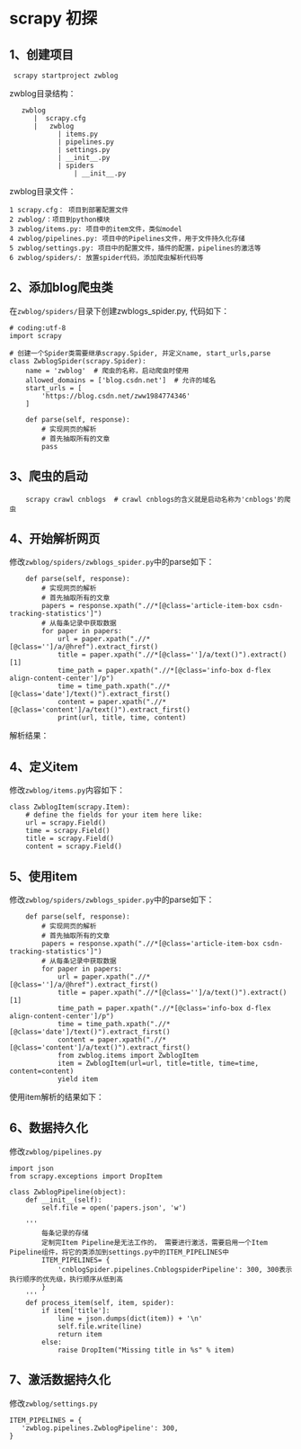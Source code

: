 # scrapy 初探

## 1、创建项目
```
 scrapy startproject zwblog
```

zwblog目录结构：
```
   zwblog
      |  scrapy.cfg
      |   zwblog
            | items.py
            | pipelines.py
            | settings.py
            | __init__.py
            | spiders
                | __init__.py
```
zwblog目录文件：

    1 scrapy.cfg： 项目到部署配置文件
    2 zwblog/：项目到python模块
    3 zwblog/items.py: 项目中的item文件，类似model
    4 zwblog/pipelines.py: 项目中的Pipelines文件，用于文件持久化存储
    5 zwblog/settings.py: 项目中的配置文件，插件的配置，pipelines的激活等
    6 zwblog/spiders/: 放置spider代码，添加爬虫解析代码等

## 2、添加blog爬虫类
在`zwblog/spiders/`目录下创建zwblogs_spider.py, 代码如下：
```
# coding:utf-8
import scrapy

# 创建一个Spider类需要继承scrapy.Spider, 并定义name, start_urls,parse
class ZwblogSpider(scrapy.Spider):
    name = 'zwblog'  # 爬虫的名称，启动爬虫时使用
    allowed_domains = ['blog.csdn.net']  # 允许的域名
    start_urls = [
        'https://blog.csdn.net/zww1984774346'
    ]

    def parse(self, response):
        # 实现网页的解析
        # 首先抽取所有的文章
        pass
```

## 3、爬虫的启动
```
    scrapy crawl cnblogs  # crawl cnblogs的含义就是启动名称为'cnblogs'的爬虫
```

## 4、开始解析网页
修改`zwblog/spiders/zwblogs_spider.py`中的parse如下：

```
    def parse(self, response):
        # 实现网页的解析
        # 首先抽取所有的文章
        papers = response.xpath(".//*[@class='article-item-box csdn-tracking-statistics']")
        # 从每条记录中获取数据
        for paper in papers:
            url = paper.xpath(".//*[@class='']/a/@href").extract_first()
            title = paper.xpath(".//*[@class='']/a/text()").extract()[1]
            time_path = paper.xpath(".//*[@class='info-box d-flex align-content-center']/p")
            time = time_path.xpath(".//*[@class='date']/text()").extract_first()
            content = paper.xpath(".//*[@class='content']/a/text()").extract_first()
            print(url, title, time, content)
```

解析结果：

## 4、定义item
修改`zwblog/items.py`内容如下：
```
class ZwblogItem(scrapy.Item):
    # define the fields for your item here like:
    url = scrapy.Field()
    time = scrapy.Field()
    title = scrapy.Field()
    content = scrapy.Field()
```

## 5、使用item
修改`zwblog/spiders/zwblogs_spider.py`中的parse如下：
```
    def parse(self, response):
        # 实现网页的解析
        # 首先抽取所有的文章
        papers = response.xpath(".//*[@class='article-item-box csdn-tracking-statistics']")
        # 从每条记录中获取数据
        for paper in papers:
            url = paper.xpath(".//*[@class='']/a/@href").extract_first()
            title = paper.xpath(".//*[@class='']/a/text()").extract()[1]
            time_path = paper.xpath(".//*[@class='info-box d-flex align-content-center']/p")
            time = time_path.xpath(".//*[@class='date']/text()").extract_first()
            content = paper.xpath(".//*[@class='content']/a/text()").extract_first()
            from zwblog.items import ZwblogItem
            item = ZwblogItem(url=url, title=title, time=time, content=content)
            yield item
```

使用item解析的结果如下：


## 6、数据持久化

修改`zwblog/pipelines.py`

```
import json
from scrapy.exceptions import DropItem

class ZwblogPipeline(object):
    def __init__(self):
        self.file = open('papers.json', 'w')

    '''
        每条记录的存储
        定制完Item Pipeline是无法工作的， 需要进行激活，需要启用一个Item Pipeline组件，将它的类添加到settings.py中的ITEM_PIPELINES中
        ITEM_PIPELINES= {
            'cnblogSpider.pipelines.CnblogspiderPipeline': 300, 300表示执行顺序的优先级，执行顺序从低到高
        }
    '''
    def process_item(self, item, spider):
        if item['title']:
            line = json.dumps(dict(item)) + '\n'
            self.file.write(line)
            return item
        else:
            raise DropItem("Missing title in %s" % item)

```

## 7、激活数据持久化
修改`zwblog/settings.py`
```
ITEM_PIPELINES = {
   'zwblog.pipelines.ZwblogPipeline': 300,
}
```